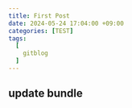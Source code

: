 ```yaml
---
title: First Post
date: 2024-05-24 17:04:00 +09:00
categories: [TEST]
tags:
  [
    gitblog
  ]
---
```


## update bundle